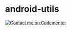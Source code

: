 # android-utils
[![Contact me on Codementor](https://www.codementor.io/m-badges/raymondarteagasanchez/im-a-cm-b.svg)](https://www.codementor.io/@raymondarteagasanchez?refer=badge)
